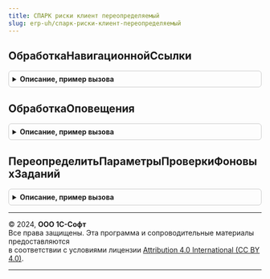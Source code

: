 ```yaml
---
title: СПАРК риски клиент переопределяемый
slug: erp-uh/спарк-риски-клиент-переопределяемый
---
```



## ОбработкаНавигационнойСсылки
<details style="margin: 1em 0; padding: 0.5em; border: 1px solid #ccc; border-radius: 6px;">

<summary style="font-weight: bold; cursor: pointer;">Описание, пример вызова</summary>

```bsl

// Обработчик события "ОбработкаНавигационнойСсылки" любой формы.
//
// Параметры:
//  Форма                           - ФормаКлиентскогоПриложения - форма, в которой инициировано событие;
//  ЭлементФормы                    - ПолеФормы - элемент формы, в котором инициировано событие;
//  НавигационнаяСсылка             - Строка - навигационная ссылка;
//  СтандартнаяОбработкаФормой      - Булево - в этот параметр возвратить Ложь,
//                                    если надо запретить стандартную обработку события формой;
//  СтандартнаяОбработкаБиблиотекой - Булево - в этот параметр возвратить Ложь,
//                                    если надо запретить стандартную обработку события библиотекой.
//
//@skip-warning
Процедура ОбработкаНавигационнойСсылки( Экспорт
```

Пример вызова
```bsl
СПАРКРискиКлиентПереопределяемый.ОбработкаНавигационнойСсылки();
```
</details>

## ОбработкаОповещения
<details style="margin: 1em 0; padding: 0.5em; border: 1px solid #ccc; border-radius: 6px;">

<summary style="font-weight: bold; cursor: pointer;">Описание, пример вызова</summary>

```bsl

// Обработчик события "ОбработкаОповещения" любой формы.
//
// Параметры:
//  Форма                           - ФормаКлиентскогоПриложения - форма, в которой инициировано событие;
//  КонтрагентОбъект                - Объект, Неопределено - заполняется в том случае, если форма - это форма
//                                    элемента справочника, а не форма документа.
//  ИмяСобытия                      - Произвольный - имя события;
//  Параметр                        - Произвольный - параметр оповещения;
//  Источник                        - Произвольный - источник оповещения;
//  СтандартнаяОбработкаБиблиотекой - Булево - в этот параметр возвратить Ложь, если надо запретить
//                                    стандартную обработку события библиотекой.
//
//@skip-warning
Процедура ОбработкаОповещения( Экспорт
```

Пример вызова
```bsl
СПАРКРискиКлиентПереопределяемый.ОбработкаОповещения();
```
</details>

## ПереопределитьПараметрыПроверкиФоновыхЗаданий
<details style="margin: 1em 0; padding: 0.5em; border: 1px solid #ccc; border-radius: 6px;">

<summary style="font-weight: bold; cursor: pointer;">Описание, пример вызова</summary>

```bsl

// Процедура переопределяет интервал проверки фоновых заданий и количество повторов проверки.
//
// Параметры:
//  КоличествоПроверок - Число - количество проверок фоновых заданий. Должно быть от 1 до 40. По-умолчанию 20;
//  ИнтервалПроверки   - Число - интервал проверки фоновых заданий (в секундах, должно быть от 1 до 30).
//                       По-умолчанию 1 секунда.
//
//@skip-warning
Процедура ПереопределитьПараметрыПроверкиФоновыхЗаданий(КоличествоПроверок, ИнтервалПроверки) Экспорт
```

Пример вызова
```bsl
СПАРКРискиКлиентПереопределяемый.ПереопределитьПараметрыПроверкиФоновыхЗаданий(КоличествоПроверок, ИнтервалПроверки) 
```
</details>

---

© 2024, **ООО 1С-Софт**  
Все права защищены. Эта программа и сопроводительные материалы предоставляются  
в соответствии с условиями лицензии [Attribution 4.0 International (CC BY 4.0)](https://creativecommons.org/licenses/by/4.0/legalcode).

---
